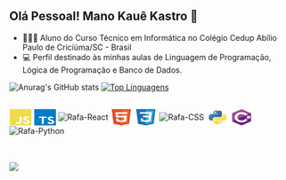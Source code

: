 ## Olá Pessoal! Mano Kauê Kastro 👋

- 🧑🏻‍🏫 Aluno do Curso Técnico em Informática no Colégio Cedup Abílio Paulo de Criciúma/SC - Brasil
- 💻 Perfil destinado às minhas aulas de Linguagem de Programação, Lógica de Programação e Banco de Dados.
  
![Anurag's GitHub stats](https://github-readme-stats.vercel.app/api?username=lordKastro&theme=radical&show_icons=true)
[![Top Linguagens](https://github-readme-stats.vercel.app/api/top-langs/?username=lordKastro&layout=compact)](https://github.com/anuraghazra/github-readme-stats)

<div style="display: inline_block"><br>
  <img align="center" alt="Rafa-Js" height="30" width="40" src="https://raw.githubusercontent.com/devicons/devicon/master/icons/javascript/javascript-plain.svg">
  <img align="center" alt="Rafa-Ts" height="30" width="40" src="https://raw.githubusercontent.com/devicons/devicon/master/icons/typescript/typescript-plain.svg">
  <img align="center" alt="Rafa-React" height="30" width="40" 
            <img src="https://cdn.jsdelivr.net/gh/devicons/devicon@latest/icons/azuresqldatabase/azuresqldatabase-original.svg" />
            <img align="center" alt="Rafa-HTML" height="30" width="40" src="https://raw.githubusercontent.com/devicons/devicon/master/icons/html5/html5-original.svg">
  <img align="center" alt="Rafa-CSS" height="30" width="40" src="https://raw.githubusercontent.com/devicons/devicon/master/icons/css3/css3-original.svg">
   <img align="center" alt="Rafa-CSS" height="30" width="40" img src="https://cdn.jsdelivr.net/gh/devicons/devicon@latest/icons/angular/angular-original.svg">
                
  <img align="center" alt="Rafa-Python" height="30" width="40" src="https://raw.githubusercontent.com/devicons/devicon/master/icons/python/python-original.svg">
  <img align="center" alt="Rafa-Csharp" height="30" width="40" src="https://raw.githubusercontent.com/devicons/devicon/master/icons/csharp/csharp-original.svg">
  <img align="center" alt="Rafa-Python" height="30" width="40" src="https://cdn.jsdelivr.net/gh/devicons/devicon@latest/icons/canva/canva-original.svg" />
          
</div>
 <br><br>
 
<div> 

  <a href="https://www.instagram.com/castro.pjl/?next=%2F" target="_blank"><img src="https://img.shields.io/badge/-Instagram-%23E4405F?style=for-the-badge&logo=instagram&logoColor=white" target="_blank"></a> 	
 
</div>

